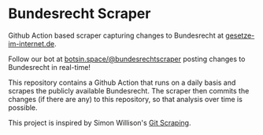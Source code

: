 # Bundesrecht Scraper

Github Action based scraper capturing changes to Bundesrecht at [gesetze-im-internet.de](https://www.gesetze-im-internet.de/).

Follow our bot at [botsin.space/@bundesrechtscraper](https://botsin.space/@bundesrechtscraper) posting changes to Bundesrecht in real-time!

This repository contains a Github Action that runs on a daily basis and scrapes the publicly available Bundesrecht.
The scraper then commits the changes (if there are any) to this repository, so that analysis over time is possible.

This project is inspired by Simon Willison's [Git Scraping](https://simonwillison.net/2020/Oct/9/git-scraping/).

